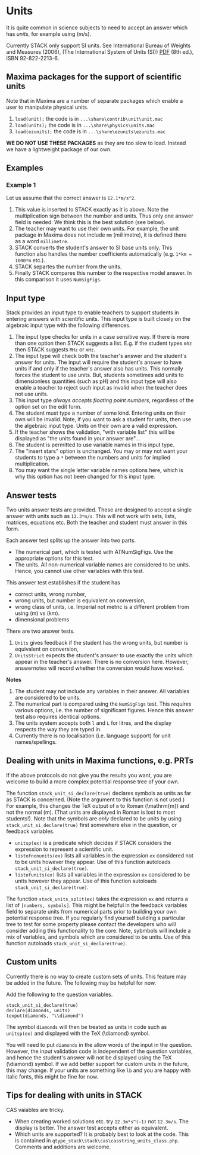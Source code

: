 # Units

It is quite common in science subjects to need to accept an answer which has _units_, for example using \(m/s\).

Currently STACK only support SI units.   See International Bureau of Weights and Measures (2006), (The International System of Units (SI)) [PDF](http://www.bipm.org/utils/common/pdf/si_brochure_8_en.pdf) (8th ed.), ISBN 92-822-2213-6.

## Maxima packages for the support of scientific units  ##

Note that in Maxima are a number of separate packages which enable a user to manipulate physical units.

1. `load(unit);` the code is in `...\share\contrib\unit\unit.mac`
2. `load(units);` the code is in `...\share\physics\units.mac`
3. `load(ezunits);` the code is in `...\share\ezunits\ezunits.mac`

**WE DO NOT USE THESE PACKAGES** as they are too slow to load.  Instead we have a lightweight package of our own.

## Examples  ##

### Example 1  ###

Let us assume that the correct answer is `12.1*m/s^2`.

1. This value is inserted to STACK exactly as it is above. Note the multiplication sign between
   the number and units. Thus only one answer field is needed. We think this is the best solution (see below).
2. The teacher may want to use their own units. For example, the unit package in Maxima does not
   include `mm` (millimetre), it is defined there as a word `millimetre`.
3. STACK converts the student's answer to SI base units only.
   This function also handles the number coefficients automatically (e.g. `1*km = 1000*m` etc.).
4. STACK separtes the number from the units.
5. Finally STACK compares this number to the respective model answer. In this comparison it uses `NumSigFigs`.

## Input type ##

Stack provides an input type to enable teachers to support students in entering answers with scientific units.
This input type is built closely on the algebraic input type with the following differences.

1. The input type checks for units in a case sensitive way.  If there is more than one option then STACK suggests a list.  E.g. if the student types `mhz` then STACK suggests `MHz` or `mHz`.
2. The input type will check both the teacher's answer and the student's answer for units.  The input will require the student's answer to have units if and only if the teacher's answer also has units.  This normally forces the student to use units.  But, students sometimes add units to dimensionless quantities (such as pH) and this input type will also enable a teacher to reject such input as invalid when the teacher does not use units.
3. This input type *always accepts floating point numbers*, regardless of the option set on the edit form.
4. The student must type a number of some kind.  Entering units on their own will be invalid.  Note, if you want to ask a student for units, then use the algebraic input type.  Units on their own are a valid expression.
5. If the teacher shows the validation, "with variable list" this will be displayed as "the units found in your answer are"...
6. The student is permitted to use variable names in this input type.
7. The "insert stars" option is unchanged.  You may or may not want your students to type a `*` between the numbers and units for implied multiplication.  
8. You may want the single letter variable names options here, which is why this option has not been changed for this input type.

## Answer tests  ##

Two units answer tests are provided.  These are designed to accept a single answer with units such as `12.3*m/s`.  This will not work with sets, lists, matrices, equations etc.  Both the teacher and student must answer in this form.

Each answer test splits up the answer into two parts.
  * The numerical part, which is tested with ATNumSigFigs.  Use the appropriate options for this test.
  * The units.  All non-numerical variable names are considered to be units.  Hence, you cannot use other variables with this test.

This answer test establishes if the student has

* correct units, wrong number,
* wrong units, but number is equivalent on conversion,
* wrong class of units, i.e. Imperial not metric is a different problem from using \(m\) vs \(km\).
* dimensional problems

There are two answer tests.
1. `Units` gives feedback if the student has the wrong units, but number is equivalent on conversion,
2. `UnitsStrict` expects the student's answer to use exactly the units which appear in the teacher's answer.  There is no conversion here.  However, answernotes will record whether the conversion would have worked.

__Notes__

1. The student may not include any variables in their answer.  All variables are considered to be units.
2. The numerical part is compared using the `NumSigFigs` test.  This *requires* various options, i.e. the number of significant figures.  Hence this answer test also requires identical options.
3. The units system accepts both `l` and `L` for litres, and the display respects the way they are typed in.
4. Currently there is no localisation (i.e. language support) for unit names/spellings.

## Dealing with units in Maxima functions, e.g. PRTs  ##

If the above protocols do not give you the results you want, you are welcome to build a more complex potential response tree of your own.

The function `stack_unit_si_declare(true)` declares symbols as units as far as STACK is concerned.  (Note the argument to this function is not used.)  For example, this changes the TeX output of `m` to Roman \(\mathrm{m}\) and not the normal \(m\).  (That units are displayed in Roman is lost to most students!).  Note that the symbols are *only* declared to be units by using `stack_unit_si_declare(true)` first somewhere else in the question, or feedback variables.

* `unitsp(ex)` is a predicate which decides if STACK considers the expression to represent a scientific unit.  
* `listofnonunits(ex)` lists all variables in the expression `ex` considered not to be units however they appear.  Use of this function autoloads `stack_unit_si_declare(true)`.
* `listofunits(ex)` lists all variables in the expression `ex` considered to be units however they appear. Use of this function autoloads `stack_unit_si_declare(true)`.

The function `stack_units_split(ex)` takes the expression `ex` and returns a list of `[numbers, symbols]`.  This might be helpful in the feedback variables field to separate units from numerical parts prior to building your own potential response tree.  If you regularly find yourself building a particular tree to test for some property please contact the developers who will consider adding this functionality to the core.  Note, sybmbols will include a mix of variables, and symbols which are considered to be units. Use of this function autoloads `stack_unit_si_declare(true)`.

## Custom units ##

Currently there is no way to create custom sets of units.  This feature may be added in the future.  The following may be helpful for now.

Add the following to the question variables.

    stack_unit_si_declare(true)
    declare(diamonds, units)
    texput(diamonds, "\\diamond")

The symbol `diamonds` will then be treated as units in code such as `unitsp(ex)` and displayed with the TeX \(\diamond\) symbol.

You will need to put `diamonds` in the allow words of the input in the question.  However, the input validation code is independent of the question variables, and hence the student's answer will not be displayed using the TeX \(\diamond\) symbol.  If we add better support for custom units in the future, this may change.  If your units are something like `lb` and you are happy with italic fonts, this might be fine for now.


## Tips for dealing with units in STACK ##

CAS vaiables are tricky.

*  When creating worked solutions etc. try `12.3m*s^(-1)` not `12.3m/s`.  The display is better.  The answer test accepts either as equivalent.
*  Which units are supported?  It is probably best to look at the code.  This is contained in `qtype_stack\stack\cas\casstring_units_class.php`.  Comments and additions are welcome.
